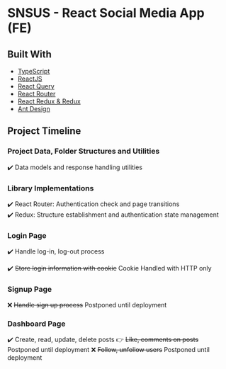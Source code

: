# SNSUS - React Social Media App (FE)

## Built With

- [TypeScript](https://www.typescriptlang.org/)
- [ReactJS](https://reactjs.org/)
- [React Query](https://react-query-v3.tanstack.com/)
- [React Router](https://reactrouter.com/en/main)
- [React Redux & Redux](https://react-redux.js.org/)
- [Ant Design](https://ant.design/)

## Project Timeline

### Project Data, Folder Structures and Utilities

✔️ Data models and response handling utilities

### Library Implementations

✔️ React Router: Authentication check and page transitions  
✔️ Redux: Structure establishment and authentication state management

### Login Page

✔️ Handle log-in, log-out process

✔️ ~~Store login information with cookie~~ Cookie Handled with HTTP only

### Signup Page

❌ ~~Handle sign up process~~ Postponed until deployment

### Dashboard Page

✔️ Create, read, update, delete posts
👉 ~~Like, comments on posts~~ Postponed until deployment
❌ ~~Follow, unfollow users~~ Postponed until deployment
